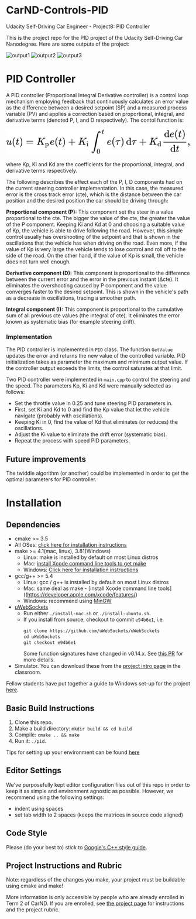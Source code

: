 # CarND-Controls-PID

Udacity Self-Driving Car Engineer - Project8: PID Controller


This is the project repo for the PID project of the Udacity Self-Driving Car Nanodegree. Here are some outputs of the project:

![output1](./output/output1.gif)
![output2](./output/output2.gif)
![output3](./output/output3.gif)


# PID Controller

A PID controller (Proportional Integral Derivative controller) is a control loop mechanism employing feedback that continuously calculates an error value as the difference between a desired setpoint (SP) and a measured process variable (PV) and applies a correction based on proportional, integral, and derivative terms (denoted P, I, and D respectively). The contol function is:

![PID](./images/pid.svg)

where Kp, Ki and Kd are the coefficients for the proportional, integral, and derivative terms respectively.

The following describes the effect each of the P, I, D components had on the current steering controller implementation. In this case, the measured error is the cross track error (cte), which is the distance between the car position and the desired position the car should be driving through:

**Proportional component (P):** 
This component set the steer in a value proportional to the cte. The bigger the value of the cte, the greater the value of the P component. Keeping Ki and Kd at 0 and choosing a suitable value of Kp, the vehicle is able to drive following the road. However, this simple control usually has overshooting of the setpoint and that is shown in the oscillations that the vehicle has when driving on the road. Even more, if the value of Kp is very large the vehicle tends to lose control and roll off to the side of the road. On the other hand, if the value of Kp is small, the vehicle does not turn well enough. 

**Derivative component (D):**
This component is proportional to the difference between the current error and the error in the previous instant (Δcte). It eliminates the overshooting caused by P component and the value converges faster to the desired setpoint. This is shown in the vehicle's path as a decrease in oscillations, tracing a smoother path.

**Integral component (I):** 
This component is proportional to the cumulative sum of all previous cte values (the integral of cte). It eliminates the error known as systematic bias (for example steering drift).

### Implementation

The PID controller is implemented in `PID` class. The function `GetValue` updates the error and returns the new value of the controlled variable. PID initialization takes as parameter the maximum and minimum output value. If the controller output exceeds the limits, the control saturates at that limit.

Two PID controller were implemented in `main.cpp` to control the steering and the speed. The parameters Kp, Ki and Kd were manually selected as follows:
- Set the throttle value in 0.25 and tune steering PID parameters in.
- First, set Ki and Kd to 0 and find the Kp value that let the vehicle navigate (probably with oscillations).
- Keeping Ki in 0, find the value of Kd that eliminates (or reduces) the oscillations.
- Adjust the Ki value to eliminate the drift error (systematic bias).
- Repeat the process with speed PID parameters.


## Future improvements

The twiddle algorithm (or another) could be implemented in order to get the optimal parameters for PID controller. 

# Installation

## Dependencies

* cmake >= 3.5
 * All OSes: [click here for installation instructions](https://cmake.org/install/)
* make >= 4.1(mac, linux), 3.81(Windows)
  * Linux: make is installed by default on most Linux distros
  * Mac: [install Xcode command line tools to get make](https://developer.apple.com/xcode/features/)
  * Windows: [Click here for installation instructions](http://gnuwin32.sourceforge.net/packages/make.htm)
* gcc/g++ >= 5.4
  * Linux: gcc / g++ is installed by default on most Linux distros
  * Mac: same deal as make - [install Xcode command line tools]((https://developer.apple.com/xcode/features/)
  * Windows: recommend using [MinGW](http://www.mingw.org/)
* [uWebSockets](https://github.com/uWebSockets/uWebSockets)
  * Run either `./install-mac.sh` or `./install-ubuntu.sh`.
  * If you install from source, checkout to commit `e94b6e1`, i.e.
    ```
    git clone https://github.com/uWebSockets/uWebSockets 
    cd uWebSockets
    git checkout e94b6e1
    ```
    Some function signatures have changed in v0.14.x. See [this PR](https://github.com/udacity/CarND-MPC-Project/pull/3) for more details.
* Simulator. You can download these from the [project intro page](https://github.com/udacity/self-driving-car-sim/releases) in the classroom.

Fellow students have put together a guide to Windows set-up for the project [here](https://s3-us-west-1.amazonaws.com/udacity-selfdrivingcar/files/Kidnapped_Vehicle_Windows_Setup.pdf).

## Basic Build Instructions

1. Clone this repo.
2. Make a build directory: `mkdir build && cd build`
3. Compile: `cmake .. && make`
4. Run it: `./pid`. 

Tips for setting up your environment can be found [here](https://classroom.udacity.com/nanodegrees/nd013/parts/40f38239-66b6-46ec-ae68-03afd8a601c8/modules/0949fca6-b379-42af-a919-ee50aa304e6a/lessons/f758c44c-5e40-4e01-93b5-1a82aa4e044f/concepts/23d376c7-0195-4276-bdf0-e02f1f3c665d)

## Editor Settings

We've purposefully kept editor configuration files out of this repo in order to
keep it as simple and environment agnostic as possible. However, we recommend
using the following settings:

* indent using spaces
* set tab width to 2 spaces (keeps the matrices in source code aligned)

## Code Style

Please (do your best to) stick to [Google's C++ style guide](https://google.github.io/styleguide/cppguide.html).

## Project Instructions and Rubric

Note: regardless of the changes you make, your project must be buildable using
cmake and make!

More information is only accessible by people who are already enrolled in Term 2
of CarND. If you are enrolled, see [the project page](https://classroom.udacity.com/nanodegrees/nd013/parts/40f38239-66b6-46ec-ae68-03afd8a601c8/modules/f1820894-8322-4bb3-81aa-b26b3c6dcbaf/lessons/e8235395-22dd-4b87-88e0-d108c5e5bbf4/concepts/6a4d8d42-6a04-4aa6-b284-1697c0fd6562)
for instructions and the project rubric.
